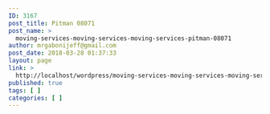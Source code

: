 ```yaml
---
ID: 3167
post_title: Pitman 08071
post_name: >
  moving-services-moving-services-moving-services-pitman-08071
author: mrgabonijeff@gmail.com
post_date: 2018-03-28 01:37:33
layout: page
link: >
  http://localhost/wordpress/moving-services-moving-services-moving-services-pitman-08071/
published: true
tags: [ ]
categories: [ ]
---
```

